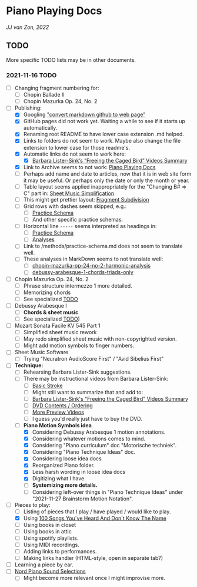 Piano Playing Docs
==================

*JJ van Zon, 2022*

TODO
----

More specific TODO lists may be in other documents.

### 2021-11-16 TODO

- [ ] Changing fragment numbering for:
    - [ ] Chopin Ballade Ⅱ
    - [ ] Chopin Mazurka Op. 24, No. 2
- [ ] Publishing:
    - [x] Googling ["convert markdown github to web page"](https://dev.to/bolajiayodeji/how-to-convert-github-markdown-files-to-a-simple-website-4e14)
    - [x] GitHub pages did not work yet. Waiting a while to see if it starts up automatically.
    - [x] Renaming root README to have lower case extension .md helped.
    - [x] Links to folders do not seem to work. Maybe also change the file extension to lower case for those readme's.
    - [x] Automatic links do not seem to work here:
        - [x] [Barbara Lister-Sink’s “Freeing the Caged Bird” Videos Summary](https://jjvanzon.github.io/Piano-Playing-Docs/methods/barbara-lister-sink-freeing-the-caged-bird-videos-summary.html)    
    - [x] Link to Archive seems to not work: [Piano Playing Docs](https://jjvanzon.github.io/Piano-Playing-Docs/)
    - [ ] Perhaps add name and date to articles, now that it is in web site form it may be useful. Or perhaps only the date or only the month or year.
    - [ ] Table layout seems applied inappropriately for the "Changing B# => C" part in: [Sheet Music Simplification](https://jjvanzon.github.io/Piano-Playing-Docs/methods/sheet-music-simplification.html)
    - [ ] This might get prettier layout: [Fragment Subdivision](https://jjvanzon.github.io/Piano-Playing-Docs/methods/fragment-subdivision.html)
    - [ ] Grid rows with dashes seem skipped, e.g.:
        - [ ] [Practice Schema](https://jjvanzon.github.io/Piano-Playing-Docs/methods/practice-schema.html)
        - [ ] And other specific practice schemas.
    - [ ] Horizontal line `-----` seems interpreted as headings in: 
        - [ ] [Practice Schema](https://jjvanzon.github.io/Piano-Playing-Docs/methods/practice-schema.html)
        - [ ] [Analyses](https://jjvanzon.github.io/Piano-Playing-Docs/methods/analyses.html)
    - [ ] Link to /methods/practice-schema.md does not seem to translate well.
    - [ ] These analyses in MarkDown seems to not translate well:
        - [ ] [chopin-mazurka-op-24-no-2-harmonic-analysis](https://jjvanzon.github.io/Piano-Playing-Docs/chopin-mazurka-op-24-no-2/chopin-mazurka-op-24-no-2-harmonic-analysis.html)
        - [ ] [debussy-arabesque-1-chords-triads-only](https://jjvanzon.github.io/Piano-Playing-Docs/debussy-arabesque-1/debussy-arabesque-1-chords-triads-only.html)
- [ ] Chopin Mazurka Op. 24, No. 2
    - [ ] Phrase structure intermezzo 1 more detailed.
    - [ ] Memorizing chords
    - [ ] See specialized [TODO](chopin-mazurka-op-24-no-2/chopin-mazurka-op-24-no-2-todo.md)
- [ ] Debussy Arabesque Ⅰ
    - [ ] __Chords & sheet music__
    - [ ] See specialized [TODO](debussy-arabesque-1/debussy-arabesque-1-todo.md))
- [ ] Mozart Sonata Facile KV 545 Part 1 
    - [ ] Simplified sheet music rework
    - [ ] May redo simplified sheet music with non-copyrighted version.
    - [ ] Might add motion symbols to finger numbers.
- [ ] Sheet Music Software
    - [ ] Trying "Neuratron AudioScore First" / "Avid Sibelius First"
- [ ] __Technique:__
    - [ ] Rehearsing Barbara Lister-Sink suggestions.
    - [ ] There may be instructional videos from Barbara Lister-Sink:
        - [ ] [Basic Stroke](https://www.youtube.com/watch?v=OjSWu8ZADzI)
        - [ ] Might still want to summarize that and add to:
        - [ ] [Barbara Lister-Sink's "Freeing the Caged Bird" Videos Summary](methods/barbara-lister-sink-freeing-the-caged-bird-videos-summary.md)
        - [ ] [DVD Contents / Ordering](https://www.lister-sinkinstitute.org/freeing-the-caged-bird-dvd/#1508990586220-02706448-751f)
        - [ ] [More Preview Videos](https://www.lister-sinkinstitute.org/freeing-the-caged-bird-dvd/#1508992509585-4388e2b5-8df3)
        - [ ] I guess you'd really just have to buy the DVD.
    - [ ] __Piano Motion Symbols idea__
        - [x] Considering Debussy Arabesque 1 motion annotations.
        - [x] Considering whatever motions comes to mind.
        - [x] Considering "Piano curriculum" doc "Motorische techniek".
        - [x] Considering "Piano Technique Ideas" doc.
        - [x] Considering loose idea docs
        - [x] Reorganized Piano folder.
        - [x] Less harsh wording in loose idea docs
        - [x] Digitizing what I have.
        - [ ] __Systemizing more details.__
        - [ ] Considering left-over things in "Piano Technique Ideas" under "2021-11-27 Brainstorm Motion Notation".
- [ ] Pieces to play:
    - [ ] Listing of pieces that I play / have played / would like to play.
    - [x] Using [100 Songs You´ve Heard And Don´t Know The Name](https://www.youtube.com/watch?v=PCx8Xcm9l7U&t=1099s)
    - [ ] Using books in closet
    - [ ] Using books in attic
    - [ ] Using spotify playlists.
    - [ ] Using MIDI recordings.
    - [ ] Adding links to performances.
    - [ ] Making links handier (HTML-style, open in separate tab?)
- [ ] Learning a piece by ear.
- [ ] [Nord Piano Sound Selections](nord-piano-4/nord-piano-4-sound-selection-notes.md)
    - [ ] Might become more relevant once I might improvise more.